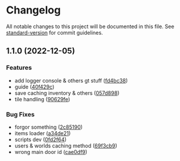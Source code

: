 # Changelog

All notable changes to this project will be documented in this file. See [standard-version](https://github.com/conventional-changelog/standard-version) for commit guidelines.

## 1.1.0 (2022-12-05)


### Features

* add logger console & others gt stuff ([fd4bc38](https://github.com/JadlionHD/GrowServer/commit/fd4bc3832c3fb8cbcbf1ce7f496728762f9f7c47))
* guide ([40f429c](https://github.com/JadlionHD/GrowServer/commit/40f429c49f702196e1185ceccc6b2a8c1cac6630))
* save caching inventory & others ([057d898](https://github.com/JadlionHD/GrowServer/commit/057d89859155a32520a01f18454f7e6bc9810ee8))
* tile handling ([90629fe](https://github.com/JadlionHD/GrowServer/commit/90629feb039c6469b45db78d6af4f1caaf9cf2c7))


### Bug Fixes

* forgor something ([2c85190](https://github.com/JadlionHD/GrowServer/commit/2c85190083bdd94a0ed579bb01c8b37a0c506bb4))
* items loader ([a34de21](https://github.com/JadlionHD/GrowServer/commit/a34de2131d479fe4b3f36656e9f492e55653bf5e))
* scripts dev ([0fd2f64](https://github.com/JadlionHD/GrowServer/commit/0fd2f642f8bf3d2eac017c0e8bd790bb7fb635b3))
* users & worlds caching method ([69f3cb9](https://github.com/JadlionHD/GrowServer/commit/69f3cb9e5f56fcd3b6dee15efb6d63d36f2bc7eb))
* wrong main door id ([cae0df9](https://github.com/JadlionHD/GrowServer/commit/cae0df98e9a43ff6b1fe79a42316180e5180907a))
